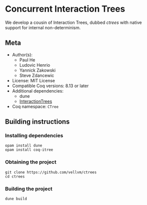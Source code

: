 # Concurrent Interaction Trees

We develop a cousin of Interaction Trees, dubbed _ctrees_ with native support for internal non-determinism.

## Meta

- Author(s):
  - Paul He
  - Ludovic Henrio
  - Yannick Zakowski
  - Steve Zdancewic
- License: MIT License
- Compatible Coq versions: 8.13 or later
- Additional dependencies:
  - dune
  - [InteractionTrees](https://github.com/DeepSpec/InteractionTrees)
- Coq namespace: `CTree`

## Building instructions

### Installing dependencies

```shell
opam install dune
opam install coq-itree
```

### Obtaining the project

```shell
git clone https://github.com/vellvm/ctrees
cd ctrees
```

### Building the project

```shell
dune build
```
